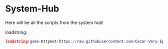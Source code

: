 # System-Hub
Here will be all the scripts from the system hub!

loadstring:
```lua
loadstring(game:HttpGet(https://raw.githubusercontent.com/Cezar-Very-Epic/System-Hub/refs/heads/main/script),true)()
```
